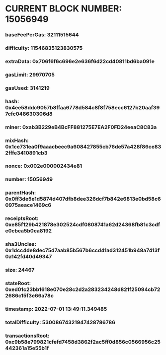 # CURRENT BLOCK NUMBER: 15056949

### baseFeePerGas: 32111515644
### difficulty: 11546835123830575
### extraData: 0x706f6f6c696e2e636f6d22cd40811bd6ba091e
### gasLimit: 29970705
### gasUsed: 3141219
### hash: 0x4ee58ddc9057b8ffaa6778d584c8f8f758ecc6127b20aaf397cfc048630306d8
### miner: 0xab3B229eB4BcFF881275E7EA2F0FD24eeaC8C83a
### mixHash: 0x1ce731ea0f9aaacbeec9a608427855cb76de57a428f86ce832fffe3410891cb3
### nonce: 0x002e000002434e81
### number: 15056949
### parentHash: 0x0ff3de5e1d5874d407dfb8dee326dcf7b842e6813e0bd58c60975aeace1469c6
### receiptsRoot: 0xe85f129b421878e302524cdf0808741a62d24368fb81c3cdfe0cbea5b0ea8192
### sha3Uncles: 0x1dcc4de8dec75d7aab85b567b6ccd41ad312451b948a7413f0a142fd40d49347
### size: 24467
### stateRoot: 0xed01c23bb1618e070e28c2d2a283234248d821f25094cb722686c15f3e66a78c
### timestamp: 2022-07-01 13:49:11.349485
### totalDifficulty: 53008674321947428786786
### transactionsRoot: 0xc9b58e799821cfefd7458d3862f2ac5ff0d856c0566956c25442361a15e55b1f
